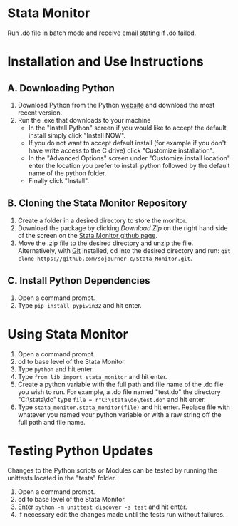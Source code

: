 # Stata Monitor
Run .do file in batch mode and receive email stating if .do failed.

# Installation and Use Instructions

## A. Downloading Python

1. Download Python from the Python [website](https://www.python.org/downloads/) and download the most recent version.
2. Run the .exe that downloads to your machine
     * In the "Install Python" screen if you would like to accept the default install simply click "Install NOW".
     * If you do not want to accept default install (for example if you don't have write access to the C drive) click "Customize installation".
     * In the "Advanced Options" screen under "Customize install location" enter the location you prefer to install python followed by the default name of the python folder.
     * Finally click "Install".

## B. Cloning the Stata Monitor Repository

1. Create a folder in a desired directory to store the monitor.
2. Download the package by clicking *Download Zip* on the right hand side of the screen on the [Stata Monitor github page](https://github.com/sojourner-c/Stata_Monitor). 
3. Move the .zip file to the desired directory and unzip the file. Alternatively, with [Git](https://github.com/) installed, cd into the desired directory and run:
`git clone https://github.com/sojourner-c/Stata_Monitor.git`.

## C. Install Python Dependencies

1. Open a command prompt.
2. Type `pip install pypiwin32` and hit enter.

# Using Stata Monitor

1. Open a command prompt.
2. cd to base level of the Stata Monitor.
3. Type `python` and hit enter.
4. Type `from lib import stata_monitor` and hit enter.
5. Create a python variable with the full path and file name of the .do file you wish to run. For example, a .do file named "test.do" the directory "C:\stata\do" type `file = r"C:\stata\do\test.do"` and hit enter.
6. Type `stata_monitor.stata_monitor(file)` and hit enter. Replace file with whatever you named your python variable or with a raw string off the full path and file name.


# Testing Python Updates
Changes to the Python scripts or Modules can be tested by running the unittests located in the "tests" folder.

1. Open a command prompt.
2. cd to base level of the Stata Monitor.
3. Enter `python -m unittest discover -s test` and hit enter.
4. If necessary edit the changes made until the tests run without failures.
